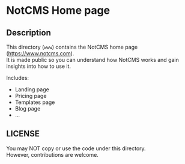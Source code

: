 # NotCMS Home page

## Description

This directory (`www`) contains the NotCMS home page (<https://www.notcms.com>).  
It is made public so you can understand how NotCMS works and gain insights into how to use it.

Includes:

- Landing page
- Pricing page
- Templates page
- Blog page
- ...

## LICENSE

You may NOT copy or use the code under this directory.  
However, contributions are welcome.
